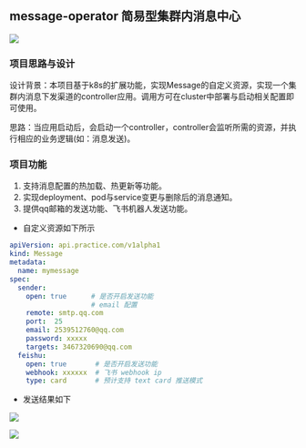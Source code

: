 ## message-operator 简易型集群内消息中心
![](https://github.com/googs1025/message-operator/blob/main/image/%E6%B5%81%E7%A8%8B%E5%9B%BE%20(1).jpg?raw=true)
### 项目思路与设计
设计背景：本项目基于k8s的扩展功能，实现Message的自定义资源，实现一个集群内消息下发渠道的controller应用。调用方可在cluster中部署与启动相关配置即可使用。

思路：当应用启动后，会启动一个controller，controller会监听所需的资源，并执行相应的业务逻辑(如：消息发送)。

### 项目功能
1. 支持消息配置的热加载、热更新等功能。
2. 实现deployment、pod与service变更与删除后的消息通知。
3. 提供qq邮箱的发送功能、飞书机器人发送功能。

- 自定义资源如下所示
```yaml
apiVersion: api.practice.com/v1alpha1
kind: Message
metadata:
  name: mymessage
spec:
  sender:
    open: true      # 是否开启发送功能
                    # email 配置
    remote: smtp.qq.com
    port:  25
    email: 2539512760@qq.com
    password: xxxxx
    targets: 3467320690@qq.com
  feishu:
    open: true       # 是否开启发送功能
    webhook: xxxxxx  # 飞书 webhook ip
    type: card       # 预计支持 text card 推送模式
```

- 发送结果如下

![](https://github.com/googs1025/message-operator/blob/main/image/img.png?raw=true)

![](https://github.com/googs1025/message-operator/blob/main/image/img_1.png?raw=true)

